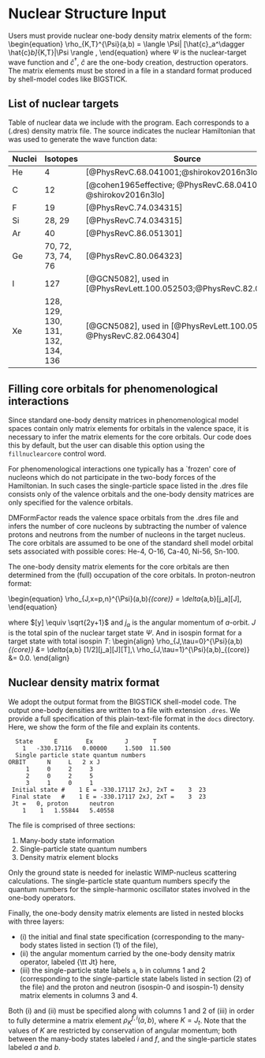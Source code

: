 # Nuclear Structure Input

Users must provide nuclear one-body density matrix elements of the form:
\begin{equation}
    \rho_{K,T}^{\Psi}(a,b) = \langle \Psi| [\hat{c}_a^\dagger \hat{c}_b]_{K,T}|\Psi \rangle ,
\end{equation}
where $\Psi$ is the nuclear-target wave function and $\hat{c}^\dagger$,
$\hat{c}$ are the one-body creation, destruction operators. The matrix elements
must be stored in a file in a standard format produced by shell-model codes like
BIGSTICK.

## List of nuclear targets

Table of nuclear data we include with the program. Each corresponds to a (.dres)
density matrix file. The source indicates the nuclear Hamiltonian that was used
to generate the wave function data:

| Nuclei | Isotopes | Source |
| -- | -- | ------ |
| He | 4 | [@PhysRevC.68.041001;@shirokov2016n3lo]|
| C  | 12 |  [@cohen1965effective; @PhysRevC.68.041001; @shirokov2016n3lo]|
| F | 19 | [@PhysRevC.74.034315]|
| Si | 28, 29 | [@PhysRevC.74.034315]|
| Ar | 40 |  [@PhysRevC.86.051301]|
| Ge | 70, 72, 73, 74, 76 | [@PhysRevC.80.064323] |
| I | 127 |  [@GCN5082], used in [@PhysRevLett.100.052503;@PhysRevC.82.064304]|
| Xe | 128, 129, 130, 131, 132, 134, 136 | [@GCN5082], used in [@PhysRevLett.100.052503; @PhysRevC.82.064304] |



## Filling core orbitals for phenomenological interactions
Since standard one-body density matrices in phenomenological model spaces
contain only matrix elements for orbitals in the valence space, it is necessary
to infer the matrix elements for the core orbitals. Our code does this by
default, but the user can disable this option using the `fillnuclearcore`
control word.

For phenomenological interactions one typically has a `frozen' core of nucleons
which do not participate in the two-body forces of the Hamiltonian. In such
cases the single-particle space listed in the .dres file consists only of the
valence orbitals and the one-body density matrices are only specified for the
valence orbitals.

DMFormFactor reads the valence space orbitals from the .dres file and infers the
number of core nucleons by subtracting the number of valence protons and
neutrons from the number of nucleons in the target nucleus. The core orbitals
are assumed to be one of the standard shell model orbital sets associated with
possible cores: He-4, O-16, Ca-40, Ni-56, Sn-100.

The one-body density matrix elements for the core orbitals are then determined
from the (full) occupation of the core orbitals. In proton-neutron format:

\begin{equation}
\rho_{J,x=p,n}^{\Psi}(a,b)_{(core)} = \delta_{a,b}[j_a][J],
\end{equation}

where $[y] \equiv \sqrt{2y+1}$ and $j_a$ is the angular momentum of $a$-orbit.
$J$ is the total spin of the nuclear target state $\Psi$. And in isospin format
for a target state with total isospin $T$:
\begin{align}
    \rho_{J,\tau=0}^{\Psi}(a,b)_{(core)} &= \delta_{a,b} [1/2][j_a][J][T],\\
    \rho_{J,\tau=1}^{\Psi}(a,b)_{(core)} &= 0.0.
\end{align}

## Nuclear density matrix format
We adopt the output format from the BIGSTICK shell-model code. The output
one-body densities are written to a file with extension `.dres`. We provide a
full specification of this plain-text-file format in the `docs` directory. Here,
we show the form of the file and explain its contents.  
```
  State      E        Ex         J       T
    1   -330.17116   0.00000     1.500  11.500
  Single particle state quantum numbers
ORBIT      N     L   2 x J
     1     0     2     3
     2     0     2     5
     3     1     0     1
 Initial state #    1 E = -330.17117 2xJ, 2xT =    3  23
 Final state   #    1 E = -330.17117 2xJ, 2xT =    3  23
 Jt =   0, proton      neutron
    1    1   1.55844   5.40558
```
The file is comprised of three sections: 

1. Many-body state information
2. Single-particle state quantum numbers
3. Density matrix element blocks

Only the ground state is needed for inelastic WIMP-nucleus scattering
calculations.  The single-particle state quantum numbers specify the quantum
numbers for the simple-harmonic oscillator states involved in the one-body
operators. 

Finally, the one-body density matrix elements are listed in nested blocks with
three layers: 

* (i) the initial and final state specification (corresponding to the many-body states listed in section (1) of the file), 
* (ii) the angular momentum carried by the one-body density matrix operator, labeled {\tt Jt} here, 
* (iii) the single-particle state labels `a`, `b` in columns 1 and 2
  (corresponding to the single-particle state labels listed in section (2) of
  the file) and the proton and neutron (isospin-0 and isospin-1) density matrix
  elements in columns 3 and 4. 

Both (i) and (ii) must be specified along with columns 1 and 2 of (iii) in order
to fully determine a matrix element $\rho^{f,i}_K(a,b)$, where $K=J_t$. Note
that the values of $K$ are restricted by conservation of angular momentum; both
between the many-body states labeled $i$ and $f$, and the single-particle states
labeled $a$ and $b$.

